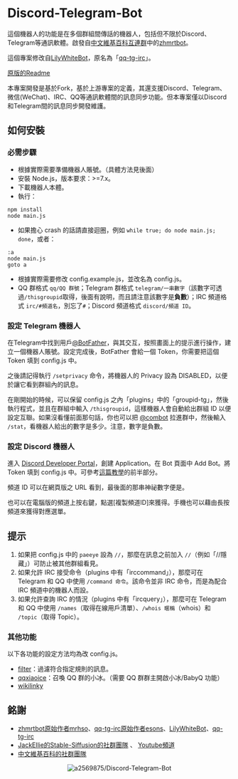 # Discord-Telegram-Bot

這個機器人的功能是在多個群組間傳話的機器人，包括但不限於Discord、Telegram等通訊軟體。啟發自[中文維基百科互連群](https://zh.wikipedia.org/wiki/Wikipedia:%E4%B8%AD%E6%96%87%E7%B6%AD%E5%9F%BA%E7%99%BE%E7%A7%91%E5%BF%97%E9%A1%98%E8%80%85%E4%BA%92%E8%81%AF%E4%BA%A4%E6%B5%81%E7%BE%A4)中的[zhmrtbot](User:Renamed_user_9811840658/zhmrtbot)。

這個專案修改自[LilyWhiteBot](https://github.com/mrhso/LilyWhiteBot/tree/master)，原名為「[qq-tg-irc](https://github.com/esons/qq-tg-irc)」。

[原版的Readme](README-old.md)

本專案開發是基於Fork，基於上游專案的定義，其還支援Discord、Telegram、微信\(WeChat\)、IRC、QQ等通訊軟體間的訊息同步功能。但本專案僅以Discord和Telegram間的訊息同步開發維護。

## 如何安裝

### 必需步驟
* 根據實際需要準備機器人賬號。（具體方法見後面）
* 安裝 Node.js，版本要求：>=7.x。
* 下載機器人本體。
* 執行：
```
npm install
node main.js
```
* 如果擔心 crash 的話請直接迴圈，例如 `while true; do node main.js; done`，或者：
```batch
:a
node main.js
goto a
```
* 根據實際需要修改 config.example.js，並改名為 config.js。
* QQ 群格式 `qq/QQ 群號`；Telegram 群格式 `telegram/一串數字`（該數字可透過`/thisgroupid`取得，後面有說明，而且請注意該數字是**負數**）；IRC 頻道格式 `irc/#頻道名`，別忘了`#`；Discord 頻道格式 `discord/頻道 ID`。

### 設定 Telegram 機器人
在Telegram中找到用戶[@BotFather](https://t.me/BotFather)，與其交互，按照畫面上的提示進行操作，建立一個機器人賬號。設定完成後，BotFather 會給一個 Token，你需要把這個 Token 填到 config.js 中。

之後請記得執行 `/setprivacy` 命令，將機器人的 Privacy 設為 DISABLED，以便於讓它看到群組內的訊息。

在剛開始的時候，可以保留 config.js 之內「plugins」中的「groupid-tg」，然後執行程式，並且在群組中輸入 `/thisgroupid`，這樣機器人會自動給出群組 ID 以便設定互聯。如果沒看懂前面那句話，你也可以把 [@combot](https://t.me/combot) 拉進群中，然後輸入 `/stat`，看機器人給出的數字是多少。注意，數字是負數。

### 設定 Discord 機器人
進入 [Discord Developer Portal](https://discordapp.com/developers/applications/)，創建 Application。在 Bot 頁面中 Add Bot。將 Token 填到 config.js 中。可參考[這篇教學](https://hackmd.io/@smallshawn95/python_discord_bot_base)的前半部分。

頻道 ID 可以在網頁版之 URL 看到，最後面的那串神祕數字便是。

也可以在電腦版的頻道上按右鍵，點選\[複製頻道ID\]來獲得。手機也可以藉由長按頻道來獲得對應選單。

## 提示
1. 如果把 config.js 中的 `paeeye` 設為 `//`，那麼在訊息之前加入 `//`（例如「//隱藏」）可防止被其他群組看見。
2. 如果允許 IRC 接受命令（plugins 中有「irccommand」），那麼可在 Telegram 和 QQ 中使用 `/command 命令`。該命令並非 IRC 命令，而是為配合 IRC 頻道中的機器人而設。
3. 如果允許查詢 IRC 的情況（plugins 中有「ircquery」），那麼可在 Telegram 和 QQ 中使用 `/names`（取得在線用戶清單）、`/whois 暱稱`（whois）和 `/topic`（取得 Topic）。

### 其他功能
以下各功能的設定方法均為改 config.js。
* [filter](https://github.com/vjudge1/LilyWhiteBot/blob/master/plugins/filter.js)：過濾符合指定規則的訊息。
* [qqxiaoice](https://github.com/vjudge1/LilyWhiteBot/blob/master/plugins/qqxiaoice.js)：召喚 QQ 群的小冰。（需要 QQ 群群主開啟小冰/BabyQ 功能）
* [wikilinky](https://github.com/vjudge1/LilyWhiteBot/blob/master/plugins/wikilinky.js)

## 銘謝
*  [zhmrtbot原始作者mrhso](https://github.com/mrhso)、[qq-tg-irc原始作者esons](https://github.com/esons)、[LilyWhiteBot](https://github.com/mrhso/LilyWhiteBot/tree/master)、[qq-tg-irc](https://github.com/esons/qq-tg-irc)
*  [JackEllie的Stable-Siffusion的社群團隊](https://discord.gg/TM5d89YNwA) 、 [Youtube頻道](https://www.youtube.com/@JackEllie)
*  [中文維基百科的社群團隊](https://discord.gg/77n7vnu)

<p align="center"><img src="https://count.getloli.com/get/@a2569875-Discord-Telegram-Bot.github" alt="a2569875/Discord-Telegram-Bot"></p>